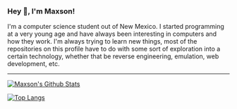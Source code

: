 ### Hey :wave:, I'm Maxson!

I'm a computer science student out of New Mexico. I started programming at a very young age and have always been interesting in computers and how they work. I'm always trying to learn new things, most of the repositories on this profile have to do with some sort of exploration into a certain technology, whether that be reverse engineering, emulation, web development, etc. 

---

[![Maxson's Github Stats](https://github-readme-stats.vercel.app/api?username=v-maxson&count_private=true&show_icons=true&theme=dark&hide_rank=false)](https://github.com/anuraghazra/github-readme-stats)

[![Top Langs](https://github-readme-stats.vercel.app/api/top-langs/?username=v-maxson&theme=dark&layout=compact&hide=typescript)](https://github.com/anuraghazra/github-readme-stats)
